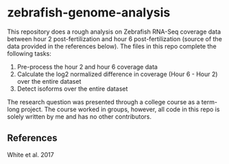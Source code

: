# zebrafish-genome-analysis

This repository does a rough analysis on Zebrafish RNA-Seq coverage data between hour 2 post-fertilization and hour 6 post-fertilization (source of the data provided in the references below). The files in this repo complete the following tasks:

1. Pre-process the hour 2 and hour 6 coverage data
2. Calculate the log2 normalized difference in coverage (Hour 6 - Hour 2) over the entire dataset
3. Detect isoforms over the entire dataset

The research question was presented through a college course as a term-long project. The course worked in groups, however, all code in this repo is solely written by me and has no other contributors.

## References
White et al. 2017
